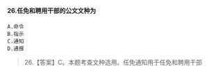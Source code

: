 #### 26.任免和聘用干部的公文文种为
    A.命令
    B.指示
    C.通知
    D.通报
>   26.【答案】C。本题考查文种选用。任免通知用于任免和聘用干部












